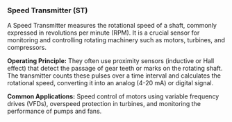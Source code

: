 ### Speed Transmitter (ST)
A Speed Transmitter measures the rotational speed of a shaft, commonly expressed in revolutions per minute (RPM). It is a crucial sensor for monitoring and controlling rotating machinery such as motors, turbines, and compressors.

**Operating Principle:** They often use proximity sensors (inductive or Hall effect) that detect the passage of gear teeth or marks on the rotating shaft. The transmitter counts these pulses over a time interval and calculates the rotational speed, converting it into an analog (4-20 mA) or digital signal.

**Common Applications:** Speed control of motors using variable frequency drives (VFDs), overspeed protection in turbines, and monitoring the performance of pumps and fans.
